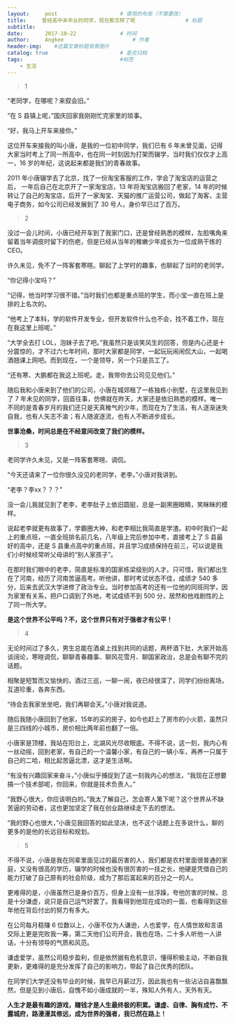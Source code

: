 ```yaml
---
layout:     post                    # 使用的布局（不需要改）
title:     曾经高中未毕业的同学，现在都怎样了呢                # 标题 
subtitle:    
date:       2017-10-22              # 时间
author:     Angkee                      # 作者
header-img:    #这篇文章标题背景图片
catalog: true                       # 是否归档
tags:                               #标签
    - 生活
---
```


> 1

“老同学，在哪呢？来叙会旧。”

“在 S 县镇上呢，”国庆回家我刚刚忙完家里的琐事。

“好，我马上开车来接你。”

这位开车来接我的叫小唐，是我的一位初中同学，我们已有 6 年未曾见面，记得大家当时考上了同一所高中，也在同一时刻因为打架而辍学，当时我们仅仅才上高一，16 岁的年纪，这说起来都是我们的青春故事。

2011 年小唐辍学去了北京，找了一份淘宝客服的工作，学会了淘宝店的运营之后， 一年后自己在北京开了一家淘宝店，13 年将淘宝店搬回了老家，14 年的时候转让了自己的淘宝店，后开了一家淘宝、天猫的推广运营公司，做起了淘客，主营电子商务，如今公司已经发展到了 30 号人，身价早已过了百万。

> 2

没过一会儿时间，小唐已经开车到了我家门口，还是曾经熟悉的模样，左脸嘴角来留着当年调皮时留下的伤疤，但是已经从当年的稚嫩少年成长为一位成熟干练的 CEO。

许久未见，免不了一阵客套寒暄。聊起了上学时的趣事，也聊起了当时的老同学。

“你记得小宝吗？”

“记得，他当时学习很不错。”当时我们也都是重点班的学生，而小宝一直在班上是排的上名次的。

“他考上了本科，学的软件开发专业，但开发软件什么也不会，找不着工作，现在在我这里上班呢。”

“大学全去打 LOL，泡妹子去了吧。”我虽然只是谈笑风生的回答，但是内心还是十分震惊的，才不过六七年时间，那时大家都是同学，一起玩玩闹闹侃大山，一起喝酒翘课上网吧。而到现在，一个是领导，另一个只是员工了。

“还有寒、大鹏都在我这上班呢。走，我带你去公司见见他们。”

随后我和小唐来到了他们的公司，小唐在城郊租了一栋独栋小别墅，在这里我见到了 7 年未见的同学，回首往事，仿佛就在昨天，大家还是依旧熟悉的模样。唯一不同的是青春岁月的我们还只是天真稚气的少年，而现在为了生活，有人逐渐迷失自我，也有人矢志不渝；有人随波逐流，也有人不断进步成长。

**世事沧桑，时间总是在不经意间改变了我们的模样。**

> 3

老同学许久未见，又是一阵客套寒暄、调侃。

“今天还请来了一位你很久没见的老同学，老李。”小唐对我讲到。

“老李？李xx？？？”

没一会儿我就见到了老李，老李肚子上依旧圆挺，总是一副黑圈眼睛，笑眯眯的模样。

说起老李就更有故事了，学霸圈大神，和老李相比我简直是学渣。初中时我们一起上的重点班，一直全班排名前几名，八年级上完后参加中考，直接考上了 S 县最好的高中，还是 S 县重点高中的重点班，并且学习成绩保持在前三，可以说是我们小时候经常听父母讲的“别人家孩子”。

在那时我们眼中的老李，简直是标准的国家栋梁级别的人才。只可惜，我们都出生在了河南，经历了河南苦逼高考。听他讲，那时考试状态不佳，成绩才 540 多分，后来去武汉大学进修了政治专业。当时参加高考的还有一位他的同班同学，因为家里有关系，把户口调到了外地，考试成绩不到 500 分，居然和他戏剧性的上了同一所大学。

**是这个世界不公平吗？不，这个世界只有对于强者才有公平！**

> 4

无论时间过了多久，男生总能在酒桌上找到共同的话题，两杯酒下肚，大家开始高谈阔论，寒暄调侃，聊聊青春趣事、聊风花雪月、聊国家政治，总是会有聊不完的话题。

相聚是短暂而又愉快的，酒过三巡，一聊一闹，夜已经很深了，同学们纷纷离场，互道珍重，各奔东西。

“待会去我家坐坐吧，我们再聊会天。”小唐对我说道。

随后我随小唐回到了他家，15年的买的房子，如今也赶上了房市的小火箭，虽然只是三四线的小城市，房价相比两年前也翻了一倍。

小唐家是顶楼，我站在阳台上，北湖风光尽收眼底。不得不说，这一刻，我内心有一丝动摇，回到老家，有自己的一个温馨小家，有自己的一辆小车，再养一只属于自己的二哈，相比起苦逼北漂，这才是生活啊。

“有没有兴趣回家来奋斗，”小唐似乎捕捉到了这一刻我内心的想法，“我现在正想要搞一个技术部呢，你回来，你就是技术负责人。”

“我野心很大，你应该明白的。”我太了解自己，怎会寄人篱下呢？这个世界从不缺苦逼的劳动者，这也更加坚定了我在创业路继续走下去的想法。

“我的野心也很大，”小唐见我回答的如此坚决，也不这个话题上在多说什么，聊的更多的是他的长远目标和规划。

> 5

不得不说，小唐是我在同辈里面见过的最厉害的人，我们都是农村里面很普通的家庭，又没有很高的学历，辍学的时候也没有很厉害的一技之长，他硬是凭借自己的能力打破了自己原有的社会阶级，成为了那后富起来的百分之一的人。

更难得的是，小唐虽然已是身价百万，但身上没有一丝浮躁，夸他厉害的时候，总是十分谦虚，说只是自己运气好罢了。我看得到他现在成功的一面，也看得到这些年他在背后付出的努力有多大。

在公司每月稳赚 6 位数以上，小唐不仅为人谦逊，人也爱学，在人情世故和言语交际上更是完败我一筹，第二天他们公司开会，我也在场，二十多人听他一人讲话，十分有领导的气质和风范。

谦虚爱学，虽然公司稳步盈利，但是依然据有危机意识，懂得积极主动，不断自我更新，更难得的是充分发挥了自己的影响力，带起了自己优秀的团队。

在同学们大学还没有毕业的时候，我早已月薪过万，因此我也有一些沾沾自喜飘飘然，但是见到小唐后，自愧不如小唐成就的一半，殊知人外有人，天外有天。

**人生才是最有趣的游戏，赚钱才是人生最终极的积累。谦虚、自律、胸有成竹、不露城府，路漫漫其修远，成为世界的强者，我已然在路上！**
